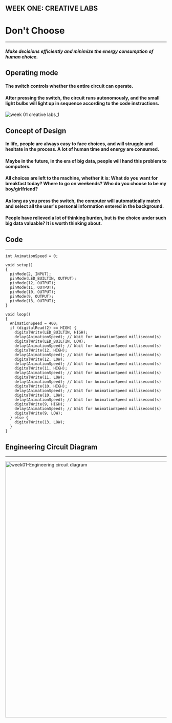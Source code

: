 ## WEEK ONE: CREATIVE LABS

# **Don't Choose**
-----------------
#### *Make decisions efficiently and minimize the energy consumption of human choice.*


## Operating mode

#### The switch controls whether the entire circuit can operate. 
#### After pressing the switch, the circuit runs autonomously, and the small light bulbs will light up in sequence according to the code instructions.
![week 01 creative labs_1](https://user-images.githubusercontent.com/92034503/141812064-9a639762-640e-4f34-95ac-d4cb36efaced.gif)


## Concept of Design

#### In life, people are always easy to face choices, and will struggle and hesitate in the process. A lot of human time and energy are consumed. 
#### Maybe in the future, in the era of big data, people will hand this problem to computers. 
#### All choices are left to the machine, whether it is: What do you want for breakfast today? Where to go on weekends? Who do you choose to be my boy/girlfriend?
#### As long as you press the switch, the computer will automatically match and select all the user's personal information entered in the background.
#### People have relieved a lot of thinking burden, but is the choice under such big data valuable? It is worth thinking about.


## Code
-----------

`int AnimationSpeed = 0;`

```
void setup()
{
  pinMode(2, INPUT);
  pinMode(LED_BUILTIN, OUTPUT);
  pinMode(12, OUTPUT);
  pinMode(11, OUTPUT);
  pinMode(10, OUTPUT);
  pinMode(9, OUTPUT);
  pinMode(13, OUTPUT);
}
```

```
void loop()
{
  AnimationSpeed = 400;
  if (digitalRead(2) == HIGH) {
    digitalWrite(LED_BUILTIN, HIGH);
    delay(AnimationSpeed); // Wait for AnimationSpeed millisecond(s)
    digitalWrite(LED_BUILTIN, LOW);
    delay(AnimationSpeed); // Wait for AnimationSpeed millisecond(s)
    digitalWrite(12, HIGH);
    delay(AnimationSpeed); // Wait for AnimationSpeed millisecond(s)
    digitalWrite(12, LOW);
    delay(AnimationSpeed); // Wait for AnimationSpeed millisecond(s)
    digitalWrite(11, HIGH);
    delay(AnimationSpeed); // Wait for AnimationSpeed millisecond(s)
    digitalWrite(11, LOW);
    delay(AnimationSpeed); // Wait for AnimationSpeed millisecond(s)
    digitalWrite(10, HIGH);
    delay(AnimationSpeed); // Wait for AnimationSpeed millisecond(s)
    digitalWrite(10, LOW);
    delay(AnimationSpeed); // Wait for AnimationSpeed millisecond(s)
    digitalWrite(9, HIGH);
    delay(AnimationSpeed); // Wait for AnimationSpeed millisecond(s)
    digitalWrite(9, LOW);
  } else {
    digitalWrite(13, LOW);
  }
}
```


## Engineering Circuit Diagram
------------------

<img width="799" alt="week01-Engineering circuit diagram" src="https://user-images.githubusercontent.com/92034503/141814761-2f81da53-bb4a-4473-95ae-4d6f93faa792.png">



